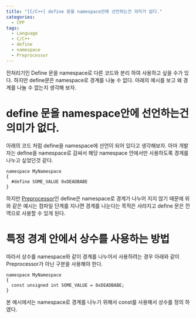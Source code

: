 ```yaml
---
title: "[C/C++] define 문을 namespace안에 선언하는건 의미가 없다."
categories:
  - CPP
tags:
  - Language
  - C/C++
  - define
  - namespace
  - Preprocessor
---
```


전처리기인 Define 문을 namespace로 다른 코드와 분리 하여 사용하고 싶을 수가 있다. 하지만 define문은 namespace로 경계를 나눌 수 없다. 아래의 예시를 보고 왜 경계를 나눌 수 없는지 생각해 보자.

# define 문을 namespace안에 선언하는건 의미가 없다.

아래의 코드 처럼 define을 namespace에 선언이 되어 있다고 생각해보자. 아마 개발자는 define을 namespace로 감싸서 해당 namespace 안에서만 사용하도록 경계를 나누고 싶었던것 같다.
```
namespace MyNamespace
{
  #define SOME_VALUE 0xDEADBABE
}
```

하지만 [Preprocessor](https://en.wikipedia.org/wiki/C_preprocessor)인 define은 namespace로 경계가 나누어 지지 않기 때문에 위와 같은 예시는 컴파일 단계를 지나면 경계를 나눈다는 목적은 사라지고 define 문은 전역으로 사용할 수 있게 된다.

# 특정 경계 안에서 상수를 사용하는 방법

따라서 상수를 namespace와 같이 경계를 나누어서 사용하려는 경우 아래와 같이 Preprocessor가 아닌 구분을 사용해야 한다.

```
namespace MyNamespace
{
  const unsigned int SOME_VALUE = 0xDEADBABE;
}
```

본 예시에서는 namespace로 경계를 나누기 위해서 const를 사용해서 상수를 정의 하였다.
